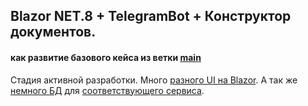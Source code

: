 ## Blazor NET.8 + TelegramBot + Конструктор документов.
#### как развитие базового кейса из ветки [main](https://github.com/badhitman/DesignerApp/tree/main)

Стадия активной разработки. Много [разного UI на Blazor](https://github.com/badhitman/DesignerApp/tree/constructor/BlazorServerLib/Components/Forms). А так же [немного БД](https://github.com/badhitman/DesignerApp/blob/constructor/DBContextLibs/DbLayerLib/ConstructorLayerContext.cs) для [соответствующего сервиса](https://github.com/badhitman/DesignerApp/blob/constructor/ServerLib/Services/FormsService.cs).